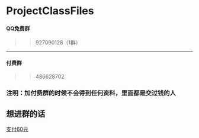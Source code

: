 # ProjectClassFiles
#### QQ免费群
>> 927090128（1群）
---
#### 付费群
>> 486628702
### 注明：加付费群的时候不会得到任何资料，里面都是交过钱的人
## 想进群的话
[支付60元](https://rocky-co.github.io/zhifu-class)
